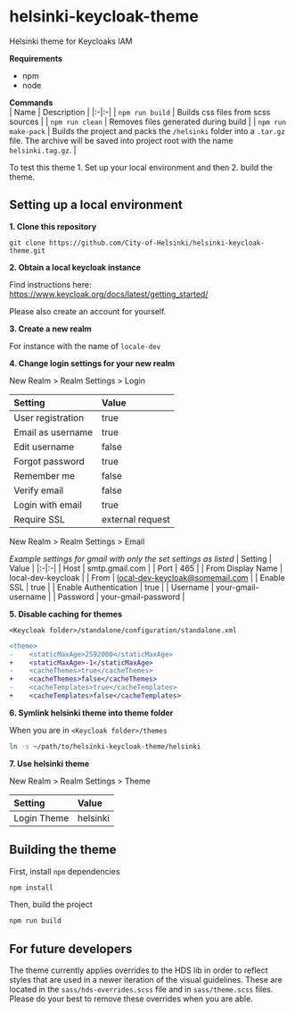 # helsinki-keycloak-theme
Helsinki theme for Keycloaks IAM

**Requirements**  
- npm
- node

**Commands**  
| Name | Description |
|:-|:-|
| `npm run build` | Builds css files from scss sources |
| `npm run clean` | Removes files generated during build |
| `npm run make-pack` | Builds the project and packs the `/helsinki` folder into a `.tar.gz` file. The archive will be saved into project root with the name `helsinki.tag.gz`. |

To test this theme 1. Set up your local environment and then 2. build the theme.

## Setting up a local environment

**1. Clone this repository**  
```
git clone https://github.com/City-of-Helsinki/helsinki-keycloak-theme.git
```

**2. Obtain a local keycloak instance**  

Find instructions here:
https://www.keycloak.org/docs/latest/getting_started/

Please also create an account for yourself.

**3. Create a new realm**  

For instance with the name of `locale-dev`

**4. Change login settings for your new realm**  

New Realm > Realm Settings > Login

| Setting | Value |
|:-|:-|
| User registration | true |
| Email as username  | true |
| Edit username | false |
| Forgot password | true |
| Remember me | false |
| Verify email | false |
| Login with email | true |
| Require SSL | external request |

New Realm > Realm Settings > Email

_Example settings for gmail with only the set settings as listed_
| Setting | Value |
|:-|:-|
| Host | smtp.gmail.com |
| Port  | 465 |
| From Display Name | local-dev-keycloak |
| From | local-dev-keycloak@somemail.com |
| Enable SSL | true |
| Enable Authentication | true |
| Username | your-gmail-username |
| Password | your-gmail-password |


**5. Disable caching for themes**  

`<Keycloak folder>/standalone/configuration/standalone.xml`

```diff
<theme>
-    <staticMaxAge>2592000</staticMaxAge>
+    <staticMaxAge>-1</staticMaxAge>
-    <cacheThemes>true</cacheThemes>
+    <cacheThemes>false</cacheThemes>
-    <cacheTemplates>true</cacheTemplates>
+    <cacheTemplates>false</cacheTemplates>
```

**6. Symlink helsinki theme into theme folder**  

When you are in `<Keycloak folder>/themes`

```bash
ln -s ~/path/to/helsinki-keycloak-theme/helsinki
```

**7. Use helsinki theme**  

New Realm > Realm Settings > Theme

| Setting | Value |
|:-|:-|
| Login Theme | helsinki |

## Building the theme

First, install `npm` dependencies

```bash
npm install
```

Then, build the project 

```bash
npm run build
```

## For future developers

The theme currently applies overrides to the HDS lib in order to reflect styles that are used in a newer iteration of the visual guidelines. These are located in the `sass/hds-overrides.scss` file and in `sass/theme.scss` files. Please do your best to remove these overrides when you are able.
